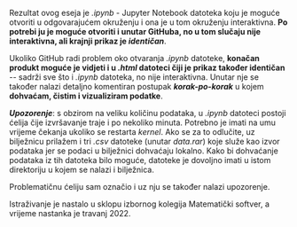 Rezultat ovog eseja je _.ipynb_ - Jupyter Notebook datoteka koju je moguće otvoriti u odgovarajućem okruženju i ona je u tom okruženju interaktivna. **Po potrebi ju je moguće otvoriti i unutar GitHuba, no u tom slučaju nije interaktivna, ali krajnji prikaz je _identičan_**.

Ukoliko GitHub radi problem oko otvaranja _.ipynb_ datoteke, **konačan produkt moguće je vidjeti i u _.html_ datoteci čiji je prikaz također identičan** -- sadrži sve što i _.ipynb_ datoteka, no nije interaktivna. Unutar nje se također nalazi detaljno komentiran postupak **_korak-po-korak_** u kojem **dohvaćam, čistim i vizualiziram podatke**.

**_Upozorenje_**: s obzirom na veliku količinu podataka, u _.ipynb_ datoteci postoji ćelija čije izvršavanje traje i po nekoliko minuta. Potrebno je imati na umu vrijeme čekanja ukoliko se restarta _kernel_. Ako se za to odlučite, uz bilježnicu prilažem i tri _.csv_ datoteke (unutar _data.rar_) koje služe kao izvor podataka jer se podaci u bilježnici dohvaćaju lokalno. Kako bi dohvaćanje podataka iz tih datoteka bilo moguće, datoteke je dovoljno imati u istom direktoriju u kojem se nalazi i bilježnica.

Problematičnu ćeliju sam označio i uz nju se također nalazi upozorenje.

Istraživanje je nastalo u sklopu izbornog kolegija Matematički softver, a vrijeme nastanka je travanj 2022.

